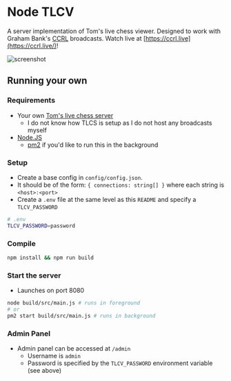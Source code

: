 # Node TLCV

A server implementation of Tom's live chess viewer. Designed to work with Graham Bank's [CCRL](https://computerchess.org.uk/ccrl/4040/) broadcasts. Watch live at [https://ccrl.live](https://ccrl.live/)!

![screenshot](./.github/screenshot.jpg)

## Running your own

### Requirements
- Your own [Tom's live chess server](https://www.chessprogramming.org/TLCS-TLCV)
  - I do not know how TLCS is setup as I do not host any broadcasts myself
- [Node.JS](https://nodejs.org/en/)
  - [pm2](https://pm2.keymetrics.io/) if you'd like to run this in the background

### Setup
- Create a base config in `config/config.json`.
- It should be of the form: `{ connections: string[] }` where each string is `<host>:<port>`
- Create a `.env` file at the same level as this `README` and specify a `TLCV_PASSWORD`
```bash
# .env
TLCV_PASSWORD=password
```

### Compile
```bash
npm install && npm run build
```

### Start the server
- Launches on port 8080
```bash
node build/src/main.js # runs in foreground
# or
pm2 start build/src/main.js # runs in background
```

### Admin Panel
- Admin panel can be accessed at `/admin`
  - Username is `admin`
  - Password is specified by the `TLCV_PASSWORD` environment variable (see above)

